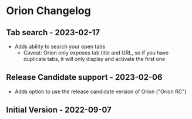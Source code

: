 # Orion Changelog

## Tab search - 2023-02-17

* Adds ability to search your open tabs
    * Caveat: Orion only exposes tab title and URL, so if you have duplicate tabs,
      it will only display and activate the first one

## Release Candidate support - 2023-02-06

* Adds option to use the release candidate version of Orion ("Orion RC")

## Initial Version - 2022-09-07
